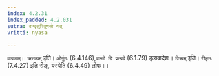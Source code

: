 ```yaml
---
index: 4.2.31
index_padded: 4.2.031
sutra: वाय्वृतुपित्रुषसो यत्
vritti: nyasa

---
```

`वायव्यम्। ऋतव्यम्` इति। `ओर्गुणः` (6.4.146),`वान्तो यि प्रत्यये` (6.1.79) इत्यवादेशः। `पित्र्यम्` इति। `रीङृतः` (7.4.27) इति रीङ्, यस्येति (6.4.49) लोपः।।